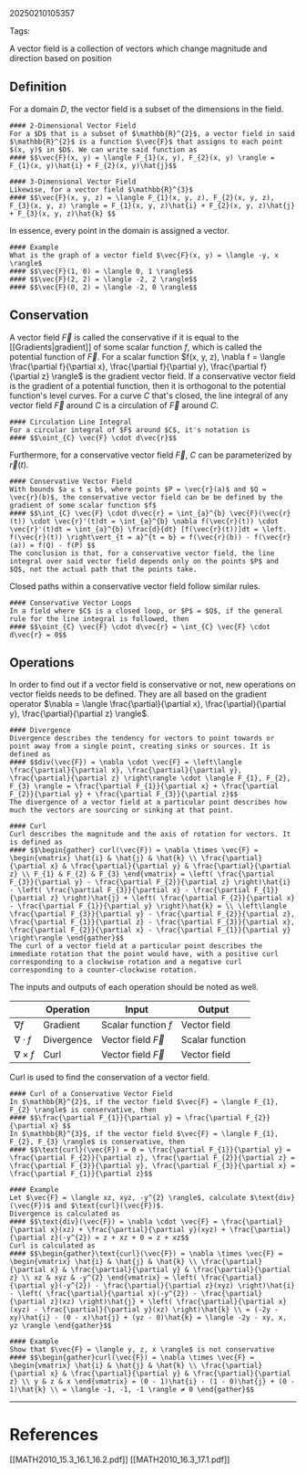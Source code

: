 20250210105357

Tags:

A vector field is a collection of vectors which change magnitude and direction based on position

## Definition
For a domain $D$, the vector field is a subset of the dimensions in the field.
```ad-formula
#### 2-Dimensional Vector Field
For a $D$ that is a subset of $\mathbb{R}^{2}$, a vector field in said $\mathbb{R}^{2}$ is a function $\vec{F}$ that assigns to each point $(x, y)$ in $D$. We can write said function as 
#### $$\vec{F}(x, y) = \langle F_{1}(x, y), F_{2}(x, y) \rangle = F_{1}(x, y)\hat{i} + F_{2}(x, y)\hat{j}$$
```

```ad-formula
#### 3-Dimensional Vector Field
Likewise, for a vector field $\mathbb{R}^{3}$
#### $$\vec{F}(x, y, z) = \langle F_{1}(x, y, z), F_{2}(x, y, z), F_{3}(x, y, z) \rangle = F_{1}(x, y, z)\hat{i} + F_{2}(x, y, z)\hat{j} + F_{3}(x, y, z)\hat{k} $$
```

In essence, every point in the domain is assigned a vector. 

```ad-example
#### Example
What is the graph of a vector field $\vec{F}(x, y) = \langle -y, x \rangle$
#### $$\vec{F}(1, 0) = \langle 0, 1 \rangle$$
#### $$\vec{F}(2, 2) = \langle -2, 2 \rangle$$
#### $$\vec{F}(0, 2) = \langle -2, 0 \rangle$$
```

## Conservation
A vector field $\vec{F}$ is called the conservative if it is equal to the [[Gradients|gradient]] of some scalar function $f$, which is called the potential function of $\vec{F}$. For a scalar function $f(x, y, z), \nabla f = \langle \frac{\partial f}{\partial x}, \frac{\partial f}{\partial y}, \frac{\partial f}{\partial z} \rangle$ is the gradient vector field. If a conservative vector field is the gradient of a potential function, then it is orthogonal to the potential function's level curves. 
For a curve $C$ that's closed, the line integral of any vector field $\vec{F}$ around $C$ is a circulation of $\vec{F}$ around $C$.
```ad-formula
#### Circulation Line Integral
For a circular integral of $F$ around $C$, it's notation is
#### $$\oint_{C} \vec{F} \cdot d\vec{r}$$
```

Furthermore, for a conservative vector field $\vec{F}$, $C$ can be parameterized by $\vec{r}(t)$. 
```ad-formula
#### Conservative Vector Field
With bounds $a ≤ t ≤ b$, where points $P = \vec{r}(a)$ and $Q = \vec{r}(b)$, the conservative vector field can be be defined by the gradient of some scalar function $f$
#### $$\int_{C} \vec{F} \cdot d\vec{r} = \int_{a}^{b} \vec{F}(\vec{r}(t)) \cdot \vec{r}'(t)dt = \int_{a}^{b} \nabla f(\vec{r}(t)) \cdot \vec{r}'(t)dt = \int_{a}^{b} \frac{d}{dt} [f(\vec{r}(t))]dt = \left. f(\vec{r}(t)) \right\vert_{t = a}^{t = b} = f(\vec{r}(b)) - f(\vec{r}(a)) = f(Q) - f(P) $$
The conclusion is that, for a conservative vector field, the line integral over said vector field depends only on the points $P$ and $Q$, not the actual path that the points take. 
```

Closed paths within a conservative vector field follow similar rules.
```ad-formula
#### Conservative Vector Loops
In a field where $C$ is a closed loop, or $P$ = $Q$, if the general rule for the line integral is followed, then
#### $$\oint_{C} \vec{F} \cdot d\vec{r} = \int_{C} \vec{F} \cdot d\vec{r} = 0$$
```

## Operations
In order to find out if a vector field is conservative or not, new operations on vector fields needs to be defined. They are all based on the gradient operator $\nabla = \langle \frac{\partial}{\partial x}, \frac{\partial}{\partial y}, \frac{\partial}{\partial z} \rangle$. 
```ad-formula
#### Divergence
Divergence describes the tendency for vectors to point towards or point away from a single point, creating sinks or sources. It is defined as 
#### $$div(\vec{F}) = \nabla \cdot \vec{F} = \left\langle \frac{\partial}{\partial x}, \frac{\partial}{\partial y}, \frac{\partial}{\partial z} \right\rangle \cdot \langle F_{1}, F_{2}, F_{3} \rangle = \frac{\partial F_{1}}{\partial x} + \frac{\partial F_{2}}{\partial y} + \frac{\partial F_{3}}{\partial z}$$
The divergence of a vector field at a particular point describes how much the vectors are sourcing or sinking at that point.
```

```ad-formula
#### Curl
Curl describes the magnitude and the axis of rotation for vectors. It is defined as 
#### $$\begin{gather} curl(\vec{F}) = \nabla \times \vec{F} = \begin{vmatrix} \hat{i} & \hat{j} & \hat{k} \\ \frac{\partial}{\partial x} & \frac{\partial}{\partial y} & \frac{\partial}{\partial z} \\ F_{1} & F_{2} & F_{3} \end{vmatrix} = \left( \frac{\partial F_{3}}{\partial y} - \frac{\partial F_{2}}{\partial z} \right)\hat{i} - \left( \frac{\partial F_{3}}{\partial x} - \frac{\partial F_{1}}{\partial z} \right)\hat{j} + \left( \frac{\partial F_{2}}{\partial x} - \frac{\partial F_{1}}{\partial y} \right)\hat{k} = \\ \left\langle \frac{\partial F_{3}}{\partial y} - \frac{\partial F_{2}}{\partial z}, \frac{\partial F_{1}}{\partial z} - \frac{\partial F_{3}}{\partial x}, \frac{\partial F_{2}}{\partial x} - \frac{\partial F_{1}}{\partial y} \right\rangle \end{gather}$$
The curl of a vector field at a particular point describes the immediate rotation that the point would have, with a positive curl corresponding to a clockwise rotation and a negative curl corresponding to a counter-clockwise rotation. 
```

The inputs and outputs of each operation should be noted as well.

|                   | Operation  | Input                  | Output          |
| ----------------- | ---------- | ---------------------- | --------------- |
| $\nabla f$        | Gradient   | Scalar function $f$    | Vector field    |
| $\nabla \cdot f$  | Divergence | Vector field $\vec{F}$ | Scalar function |
| $\nabla \times f$ | Curl       | Vector field $\vec{F}$ | Vector field    |
Curl is used to find the conservation of a vector field.
```ad-formula
#### Curl of a Conservative Vector Field
In $\mathbb{R}^{2}$, if the vector field $\vec{F} = \langle F_{1}, F_{2} \rangle$ is conservative, then 
#### $$\frac{\partial F_{1}}{\partial y} = \frac{\partial F_{2}}{\partial x} $$
In $\mathbb{R}^{3}$, if the vector field $\vec{F} = \langle F_{1}, F_{2}, F_{3} \rangle$ is conservative, then 
#### $$\text{curl}(\vec{F}) = 0 = \frac{\partial F_{1}}{\partial y} = \frac{\partial F_{2}}{\partial z}, \frac{\partial F_{2}}{\partial z} = \frac{\partial F_{3}}{\partial y}, \frac{\partial F_{3}}{\partial x} = \frac{\partial F_{1}}{\partial z}$$
```

```ad-example
#### Example
Let $\vec{F} = \langle xz, xyz, -y^{2} \rangle$, calculate $\text{div}(\vec{F})$ and $\text{curl}(\vec{F})$.
Divergence is calculated as 
#### $$\text{div}(\vec{F}) = \nabla \cdot \vec{F} = \frac{\partial}{\partial x}(xz) + \frac{\partial}{\partial y}(xyz) + \frac{\partial}{\partial z}(-y^{2}) = z + xz + 0 = z + xz$$
Curl is calculated as 
#### $$\begin{gather}\text{curl}(\vec{F}) = \nabla \times \vec{F} = \begin{vmatrix} \hat{i} & \hat{j} & \hat{k} \\ \frac{\partial}{\partial x} & \frac{\partial}{\partial y} & \frac{\partial}{\partial z} \\ xz & xyz & -y^{2} \end{vmatrix} = \left( \frac{\partial}{\partial y}(-y^{2}) - \frac{\partial}{\partial z}(xyz) \right)\hat{i} - \left( \frac{\partial}{\partial x}(-y^{2}) - \frac{\partial}{\partial z}(xz) \right)\hat{j} + \left( \frac{\partial}{\partial x}(xyz) - \frac{\partial}{\partial y}(xz) \right)\hat{k} \\ = (-2y - xy)\hat{i} - (0 - x)\hat{j} + (yz - 0)\hat{k} = \langle -2y - xy, x, yz \rangle \end{gather}$$
```

```ad-example
#### Example
Show that $\vec{F} = \langle y, z, x \rangle$ is not conservative
#### $$\begin{gather}curl(\vec{F}) = \nabla \times \vec{F} = \begin{vmatrix} \hat{i} & \hat{j} & \hat{k} \\ \frac{\partial}{\partial x} & \frac{\partial}{\partial y} & \frac{\partial}{\partial z} \\ y & z & x \end{vmatrix} = (0 - 1)\hat{i} - (1 - 0)\hat{j} + (0 - 1)\hat{k} \\ = \langle -1, -1, -1 \rangle ≠ 0 \end{gather}$$
```

___
# References
[[MATH2010_15.3_16.1_16.2.pdf]]
[[MATH2010_16.3_17.1.pdf]]
